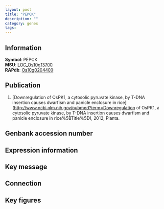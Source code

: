 ```yaml
---
layout: post
title: "PEPCK"
description: ""
category: genes
tags: 
---
```


## Information
__Symbol__: PEPCK  
__MSU__: [LOC_Os10g13700](http://rice.plantbiology.msu.edu/cgi-bin/ORF_infopage.cgi?orf=LOC_Os10g13700)  
__RAPdb__: [Os10g0204400](http://rapdb.dna.affrc.go.jp/viewer/gbrowse_details/irgsp1?name=Os10g0204400)  

## Publication
1. [Downregulation of OsPK1, a cytosolic pyruvate kinase, by T-DNA insertion causes dwarfism and panicle enclosure in rice](http://www.ncbi.nlm.nih.gov/pubmed?term=Downregulation of OsPK1, a cytosolic pyruvate kinase, by T-DNA insertion causes dwarfism and panicle enclosure in rice%5BTitle%5D), 2012, Planta.

## Genbank accession number

## Expression information

## Key message

## Connection

## Key figures


